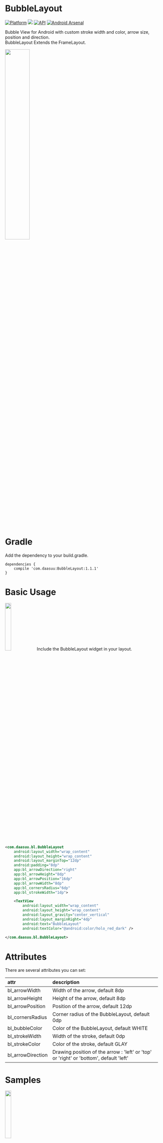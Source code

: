 # BubbleLayout
[![Platform](https://img.shields.io/badge/platform-android-green.svg)](http://developer.android.com/index.html)
<img src="https://img.shields.io/badge/license-MIT-green.svg?style=flat">
[![API](https://img.shields.io/badge/API-14%2B-yellow.svg?style=flat)](https://android-arsenal.com/api?level=14)
[![Android Arsenal](https://img.shields.io/badge/Android%20Arsenal-BubbleLayout-green.svg?style=true)](https://android-arsenal.com/details/1/3564)

Bubble View for Android with custom stroke width and color, arrow size, position and direction.<br>
BubbleLayout Extends the FrameLayout.

<img src="art/all.gif" width="40%"/>

# Gradle
Add the dependency to your build.gradle.
```
dependencies {
    compile 'com.daasuu:BubbleLayout:1.1.1'
}
```

# Basic Usage
<img src="art/sample3.png" width="20%"/>
Include the BubbleLayout widget in your layout.

```xml
<com.daasuu.bl.BubbleLayout
    android:layout_width="wrap_content"
    android:layout_height="wrap_content"
    android:layout_marginTop="12dp"
    android:padding="8dp"
    app:bl_arrowDirection="right"
    app:bl_arrowHeight="8dp"
    app:bl_arrowPosition="16dp"
    app:bl_arrowWidth="8dp"
    app:bl_cornersRadius="6dp"
    app:bl_strokeWidth="1dp">

    <TextView
        android:layout_width="wrap_content"
        android:layout_height="wrap_content"
        android:layout_gravity="center_vertical"
        android:layout_marginRight="4dp"
        android:text="BubbleLayout"
        android:textColor="@android:color/holo_red_dark" />

</com.daasuu.bl.BubbleLayout>
```
# Attributes
There are several attributes you can set:

| attr | description |
|:---|:---|
| bl_arrowWidth | Width of the arrow, default 8dp |
| bl_arrowHeight | Height of the arrow, default 8dp |
| bl_arrowPosition | Position of the arrow, default 12dp |
| bl_cornersRadius | Corner radius of the BubbleLayout, default 0dp |
| bl_bubbleColor | Color of the BubbleLayout, default WHITE |
| bl_strokeWidth | Width of the stroke, default 0dp |
| bl_strokeColor | Color of the stroke, default GLAY |
| bl_arrowDirection | Drawing position of the arrow : 'left' or 'top' or 'right' or 'bottom', default 'left' |





# Samples

<img src="art/sample2.png" width="20%"/>

```xml
<com.daasuu.bl.BubbleLayout
    android:layout_width="wrap_content"
    android:layout_height="wrap_content"
    android:layout_marginTop="12dp"
    android:padding="8dp"
    app:bl_arrowDirection="top"
    app:bl_arrowHeight="8dp"
    app:bl_arrowPosition="12dp"
    app:bl_arrowWidth="8dp"
    app:bl_bubbleColor="@android:color/holo_blue_light"
    app:bl_cornersRadius="8dp">

    <LinearLayout
        android:layout_width="wrap_content"
        android:layout_height="wrap_content"
        android:orientation="horizontal">

        <ImageView
            android:layout_width="20dp"
            android:layout_height="20dp"
            android:src="@mipmap/ic_launcher" />

        <TextView
            android:layout_width="wrap_content"
            android:layout_height="wrap_content"
            android:layout_gravity="center_vertical"
            android:layout_marginLeft="4dp"
            android:text="BubbleLayout"
            android:textColor="@android:color/holo_red_dark" />

    </LinearLayout>

</com.daasuu.bl.BubbleLayout>
```

<img src="art/sample1.png" width="20%"/>

```xml
<com.daasuu.bl.BubbleLayout
    android:layout_width="wrap_content"
    android:layout_height="wrap_content"
    android:padding="8dp"
    app:bl_arrowDirection="left"
    app:bl_arrowHeight="8dp"
    app:bl_arrowPosition="16dp"
    app:bl_arrowWidth="8dp"
    app:bl_strokeWidth="1dp">

    <TextView
        android:layout_width="wrap_content"
        android:layout_height="wrap_content"
        android:layout_gravity="center_vertical"
        android:layout_marginRight="4dp"
        android:text="BubbleLayout"
        android:textColor="@android:color/holo_red_dark" />
</com.daasuu.bl.BubbleLayout>
```

<img src="art/popup.gif" width="30%"/>

```java
Button button = (Button) findViewById(R.id.btn_popup);

BubbleLayout bubbleLayout = (BubbleLayout) LayoutInflater.from(this).inflate(R.layout.layout_sample_popup, null);
PopupWindow popupWindow = BubblePopupHelper.create(this, bubbleLayout);
final Random random = new Random();

button.setOnClickListener(new View.OnClickListener() {
    @Override
    public void onClick(View v) {
        int[] location = new int[2];
        v.getLocationInWindow(location);
        if (random.nextBoolean()) {
            bubbleLayout.setArrowDirection(ArrowDirection.TOP);
        } else {
            bubbleLayout.setArrowDirection(ArrowDirection.BOTTOM);
        }
        popupWindow.showAtLocation(v, Gravity.NO_GRAVITY, location[0], v.getHeight() + location[1]);
    }
});
```
layout_sample_popup.xml

```xml
<?xml version="1.0" encoding="utf-8"?>
<com.daasuu.bl.BubbleLayout xmlns:android="http://schemas.android.com/apk/res/android"
    xmlns:app="http://schemas.android.com/apk/res-auto"
    android:layout_width="wrap_content"
    android:layout_height="wrap_content"
    android:padding="@dimen/activity_horizontal_margin"
    app:bl_arrowDirection="top"
    app:bl_arrowHeight="12dp"
    app:bl_arrowPosition="16dp"
    app:bl_arrowWidth="8dp"
    app:bl_bubbleColor="@color/colorAccent"
    app:bl_cornersRadius="2dp">

    <TextView
        android:layout_width="wrap_content"
        android:layout_height="wrap_content"
        android:layout_gravity="center_vertical"
        android:layout_marginRight="4dp"
        android:text="BubbleLayout Popup"
        android:textColor="@android:color/white" />
</com.daasuu.bl.BubbleLayout>
```
# License

Copyright 2016 MasayukiSuda

MIT License

Permission is hereby granted, free of charge, to any person obtaining a copy of this software and associated documentation files (the "Software"), to deal in the Software without restriction, including without limitation the rights to use, copy, modify, merge, publish, distribute, sublicense, and/or sell copies of the Software, and to permit persons to whom the Software is furnished to do so, subject to the following conditions:

The above copyright notice and this permission notice shall be included in all copies or substantial portions of the Software.

THE SOFTWARE IS PROVIDED "AS IS", WITHOUT WARRANTY OF ANY KIND, EXPRESS OR IMPLIED, INCLUDING BUT NOT LIMITED TO THE WARRANTIES OF MERCHANTABILITY, FITNESS FOR A PARTICULAR PURPOSE AND NONINFRINGEMENT. IN NO EVENT SHALL THE AUTHORS OR COPYRIGHT HOLDERS BE LIABLE FOR ANY CLAIM, DAMAGES OR OTHER LIABILITY, WHETHER IN AN ACTION OF CONTRACT, TORT OR OTHERWISE, ARISING FROM, OUT OF OR IN CONNECTION WITH THE SOFTWARE OR THE USE OR OTHER DEALINGS IN THE SOFTWARE.


